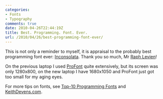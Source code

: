 ```yaml
---
categories:
- Fonts
- Typography
comments: true
date: 2010-04-26T22:44:19Z
title: Best. Programming. Font. Ever.
url: /2010/04/26/best-programming-font-ever/
---
```


This is not only a reminder to myself, it is appraisal to the probably
best programming font ever: [Inconsolata][1].  Thank you so much, Mr
[Raph Levien][2]!

On the previous laptop I used [ProFont][3] quite extensively, but its screen
was only 1280x800, on the new laptop I have 1680x1050 and ProFont just
got too small for my aging eyes.

For more tips on fonts, see [Top-10 Programming Fonts][4] and
[KeithDevens.com][5].

[1]: http://levien.com/type/myfonts/inconsolata.html
[2]: http://levien.com
[3]: http://www.tobiasjung.net/profont/
[4]: http://hivelogic.com/articles/top-10-programming-fonts
[5]: http://keithdevens.com/wiki/ProgrammerFonts
